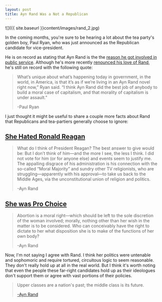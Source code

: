 ```yaml
---
layout: post
title: Ayn Rand Was a Not a Republican  
---
```

  
![]({{ site.baseurl }}content/images/rand_2.jpg)

In the coming months, you're sure to be hearing a lot about the tea party's golden boy, Paul Ryan, who was just announced as the Republican candidate for vice-president.

He is on record as stating that Ayn Rand is the the <a href="http://www.cnn.com/2012/08/14/opinion/weiss-ryan-rand/index.html" target="_blank">reason he got involved in public service</a>. Although he's more recently <a href="http://articles.latimes.com/2012/aug/12/news/la-pn-vp-paul-ryan-ayn-rand-20120811" target="_blank">renounced his love of Rand</a>, he's still on record with the following quote:

> What’s unique about what’s happening today in government, in the world, in America, is that it’s as if we’re living in an Ayn Rand novel right now,” Ryan said. “I think Ayn Rand did the best job of anybody to build a moral case of capitalism, and that morality of capitalism is under assault."
> 
> -Paul Ryan

I just thought it might be useful to share a couple more facts about Rand that Republicans and tea-partiers generally choose to ignore:

## <a href="http://dangerousminds.net/comments/ayn_rand_absolutely_hated_ronald_reagan" target="_blank">She Hated Ronald Reagan</a>

> What do I think of President Reagan? The best answer to give would be: But I don’t think of him—and the more I see, the less I think. I did not vote for him (or for anyone else) and events seem to justify me. The appalling disgrace of his administration is his connection with the so-called “Moral Majority” and sundry other TV religionists, who are struggling—apparently with his approval—to take us back to the Middle Ages, via the unconstitutional union of religion and politics.
> 
> -Ayn Rand

## <a href="http://aynrandlexicon.com/lexicon/abortion.html" target="_blank">She was Pro Choice</a>

> Abortion is a moral right—which should be left to the sole discretion of the woman involved; morally, nothing other than her wish in the matter is to be considered. Who can conceivably have the right to dictate to her what disposition she is to make of the functions of her own body?
> 
> -Ayn Rand

Now, I'm not saying I agree with Rand. I think her politics were untenable and sophomoric and require tortured, circuitous logic to seem reasonable. They don't really hold up at all in the real world. But I think it's worth noting that even the people these far-right candidates hold up as their ideologues don't support them or agree with vast portions of their policies.

> Upper classes are a nation's past; the middle class is its future.
> 
> <a href="http://www.brainyquote.com/quotes/quotes/a/aynrand140997.html">-Ayn Rand</a>